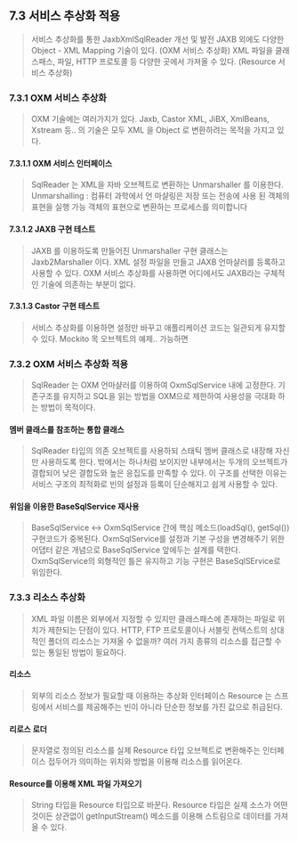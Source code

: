 ## 7.3 서비스 추상화 적용
> 서비스 추상화를 통한 JaxbXmlSqlReader 개선 및 발전 
> JAXB 외에도 다양한 Object - XML Mapping 기술이 있다. (OXM 서비스 추상화) 
> XML 파일을 클래스패스, 파일, HTTP 프로토콜 등 다양한 곳에서 가져올 수 있다. (Resource 서비스 추상화)   

### 7.3.1 OXM 서비스 추상화
> OXM 기술에는 여러가지가 있다.
> Jaxb, Castor XML, JiBX, XmlBeans, Xstream 등.. 의 기술은 모두 XML 을 Object 로 변환하려는 목적을 가지고 있다. 
#### 7.3.1.1 OXM 서비스 인터페이스
> SqlReader 는 XML을 자바 오브젝트로 변환하는 Unmarshaller 를 이용한다. 
> Unmarshalling : 컴퓨터 과학에서 언 마샬링은 저장 또는 전송에 사용 된 객체의 표현을 실행 가능 객체의 표현으로 변환하는 프로세스를 의미합니다

#### 7.3.1.2 JAXB 구현 테스트
> JAXB 를 이용하도록 만들어진 Unmarshaller 구현 클래스는 Jaxb2Marshaller 이다.
> XML 설정 파일을 만들고 JAXB 언마샬러를 등록하고 사용할 수 있다.
> OXM 서비스 추상화를 사용하면 어디에서도 JAXB라는 구체적인 기술에 의존하는 부분이 없다.

#### 7.3.1.3 Castor 구현 테스트
> 서비스 추상화를 이용하면 설정만 바꾸고 애플리케이션 코드는 일관되게 유지할 수 있다.
> Mockito 목 오브젝트의 예제.. 가능하면

### 7.3.2 OXM 서비스 추상화 적용
> SqlReader 는 OXM 언마샬러를 이용하여 OxmSqlService 내에 고정한다.
> 기존구조를 유지하고 SQL을 읽는 방법을 OXM으로 제한하여 사용성을 극대화 하는 방법이 목적이다. 

#### 멤버 클래스를 참조하는 통합 클래스
> SqlReader 타입의 의존 오브젝트를 사용하되 스태틱 멤버 클래스로 내장해 자신만 사용하도록 한다.
> 밖에서는 하나처럼 보이지만 내부에서는 두개의 오브젝트가 결합되어 낮은 결합도와 높은 응집도를 만족할 수 있다.
> 이 구조를 선택한 이유는 서비스 구조의 최적화로 빈의 설정과 등록이 단순해지고 쉽게 사용할 수 있다.

#### 위임을 이용한 BaseSqlService 재사용
> BaseSqlService <-> OxmSqlService 간에 핵심 메소드(loadSql(), getSql()) 구현코드가 중복된다.
> OxmSqlService를 설정과 기본 구성을 변경해주기 위한 어댑터 같은 개념으로 BaseSqlService 앞에두는 설계를 택한다.
> OxmSqlService의 외형적인 틀은 유지하고 기능 구현은 BaseSqlSErvice로 위임한다. 

### 7.3.3 리소스 추상화
> XML 파일 이름은 외부에서 지정할 수 있지만 클래스패스에 존재하는 파일로 위치가 제한되는 단점이 있다.
> HTTP, FTP 프로토콜이나 서블릿 컨텍스트의 상대적인 폴더의 리소스는 가져올 수 없을까?
> 여러 가지 종류의 리소스를 접근할 수 있는 통일된 방법이 필요하다. 

#### 리소스
> 외부의 리소스 정보가 필요할 때 이용하는 추상화 인터페이스
> Resource 는 스프링에서 서비스를 제공해주는 빈이 아니라 단순한 정보를 가진 값으로 취급된다. 

#### 리로스 로더
> 문자열로 정의된 리소스를 실제 Resource 타입 오브젝트로 변환해주는 인터페이스
> 접두어가 의미하는 위치와 방법을 이용해 리소스를 읽어온다.

#### Resource를 이용해 XML 파일 가져오기
> String 타입을 Resource 타입으로 바꾼다.
> Resource 타입은 실제 소스가 어떤 것이든 상관없이 getInputStream() 메소드를 이용해 스트림으로 데이터를 가져올 수 있다.
